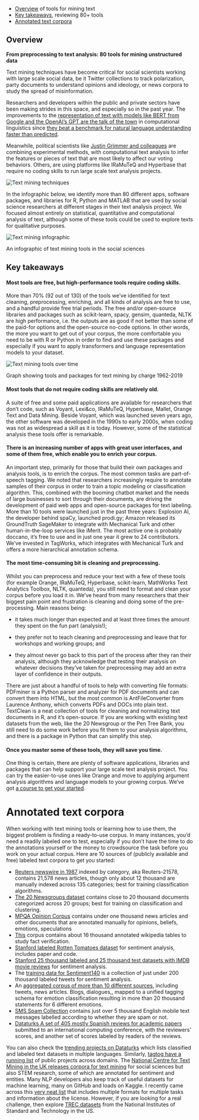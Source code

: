 
+ [Overview](#overview) of tools for mining text
+ [Key takeaways](#key-takeaways), reviewing 80+ tools
+ [Annotated text corpora](#annotated-text-corpora)

## Overview
**From preprocessing to text analysis: 80 tools for mining unstructured data**

Text mining techniques have become critical for social scientists working with large scale social data, be it Twitter collections to track polarization, party documents to understand opinions and ideology, or news corpora to study the spread of misinformation.

Researchers and developers within the public and private sectors have been making strides in this space, and especially so in the past year. The improvements to the [representation of text with models like BERT from Google and the OpenAI’s GPT are the talk of the town](https://www.quantamagazine.org/machines-beat-humans-on-a-reading-test-but-do-they-understand-20191017) in computational linguistics since [they beat a benchmark for natural language understanding faster than predicted](https://openreview.net/pdf?id=rJ4km2R5t7). 

Meanwhile, political scientists like [Justin Grimmer and colleagues](https://www.semanticscholar.org/paper/Discovery-of-Treatments-from-Text-Corpora-Fong-Grimmer/3cbc814f6e42ac6c6cc2700f26ce3d7354a00150) are combining experimental methods, with computational text analysis to infer the features or pieces of text that are most likely to affect our voting behaviors. Others, are using platforms like IRaMuTeQ and Hyperbase that require no coding skills to run large scale text analysis projects.

![Text mining techniques](../docs/images/text-mining2.png)

In the infographic below, we identify more than 80 different apps, software packages, and libraries for R, Python and MATLAB that are used by social science researchers at different stages in their text analysis project. We focused almost entirely on statistical, quantitative and computational analysis of text, although some of these tools could be used to explore texts for qualitative purposes.

![Text mining infographic](../docs/images/text-mining1.png)

An infographic of text mining tools in the social sciences


## Key takeaways

#### Most tools are free, but high-performance tools require coding skills.

More than 70% (92 out of 130) of the tools we’ve identified for text cleaning, preprocessing, enriching, and all kinds of analysis are free to use, and a handful provide free trial periods. The free and/or open-source libraries and packages such as scikit-learn, spacy, gensim, quanteda, NLTK are high performance, i.e. the outputs are as good if not better than some of the paid-for options and the open-source no-code options. In other words, the more you want to get out of your corpus, the more comfortable you need to be with R or Python in order to find and use these packages and especially if you want to apply transformers and language representation models to your dataset. 

![Text mining tools over time](../docs/images/text-mining3.png)

Graph showing tools and packages for text mining by charge 1962-2019

#### Most tools that do not require coding skills are relatively old.

A suite of free and some paid applications are available for researchers that don’t code, such as Voyant, Lexi&co, IRaMuTeQ, Hyperbase, Mallet, Orange Text and Data Mining. Beside Voyant, which was launched seven years ago, the other software was developed in the 1990s to early 2000s, when coding was not as widespread a skill as it is today. However, some of the statistical analysis these tools offer is remarkable. 

#### There is an increasing number of apps with great user interfaces, and some of them free, which enable you to enrich your corpus.

An important step, primarily for those that build their own packages and analysis tools, is to enrich the corpus. The most common tasks are part-of-speech tagging. We noted that researchers increasingly require to annotate samples of their corpus in order to train a topic modeling or classification algorithm. This, combined with the booming chatbot market and the needs of large businesses to sort through their documents, are driving the development of paid web apps and open-source packages for text labeling. More than 10 tools were launched just in the past three years: Explosion AI, the developer behind spaCy, launched prodi.gy; Amazon released its GroundTruth SageMaker to integrate with Mechanical Turk and other human-in-the-loop services like iMerit. The most active one is probably doccano, it’s free to use and in just one year it grew to 24 contributors. We’ve invested in TagWorks, which integrates with Mechanical Turk and offers a more hierarchical annotation schema.

#### The most time-consuming bit is cleaning and preprocessing.

Whilst you can preprocess and reduce your text with a few of these tools (for example Orange, IRaMuTeQ, Hyperbase, scikit-learn, MathWorks Text Analytics Toolbox, NLTK, quanteda), you still need to format and clean your corpus before you load it in. We’ve heard from many researchers that their biggest pain point and frustration is cleaning and doing some of the pre-processing. Main reasons being: 

- it takes much longer than expected and at least three times the amount they spent on the fun part (analysis!);

- they prefer not to teach cleaning and preprocessing and leave that for workshops and working groups; and 

- they almost never go back to this part of the process after they ran their analysis, although they acknowledge that testing their analysis on whatever decisions they’ve taken for preprocessing may add an extra layer of confidence in their outputs.

There are just about a handful of tools to help with converting file formats: PDFminer is a Python parser and analyzer for PDF documents and can convert them into HTML, but the most common is AntFileConverter from Laurence Anthony, which converts PDFs and DOCs into plain text. TextClean is a neat collection of tools for cleaning and normalizing text documents in R, and it’s open-source. If you are working with existing text datasets from the web, like the 20 Newsgroup or the Pen Tree Bank, you still need to do some work before you fit them to your analysis algorithms, and there is a package in Python that can simplify this step.

#### Once you master some of these tools, they will save you time.

One thing is certain, there are plenty of software applications, libraries and packages that can help support your large scale text analysis project. You can try the easier-to-use ones like Orange and move to applying argument analysis algorithms and language models to your growing corpus. We’ve got [a course to get your started](https://campus.sagepub.com/introduction-to-text-mining-for-social-scientists). 


# Annotated text corpora

When working with text mining tools or learning how to use them, the biggest problem is finding a ready-to-use corpus. In many instances, you’d need a readily labeled one to test, especially if you don’t have the time to do the annotations yourself or the money to crowdsource the task before you work on your actual corpus. Here are 10 sources of (publicly available and free) labeled text corpora to get you started:
 
+ [Reuters newswire in 1987](http://kdd.ics.uci.edu/databases/reuters21578/reuters21578.html) indexed by category, aka Reuters-21578, contains 21,578 news articles, though only about 12 thousand are manually indexed across 135 categories; best for training classification algorithms.
+ [The 20 Newsgroups dataset](http://qwone.com/~jason/20Newsgroups/) contains close to 20 thousand documents categorized across 20 groups; best for training on classification and clustering.
+ [MPQA Opinion Corpus](http://mpqa.cs.pitt.edu/corpora/mpqa_corpus) contains under one thousand news articles and other documents that are annotated manually for opinions, beliefs, emotions, speculations
+ [This](https://tabfact.github.io/) corpus contains about 16 thousand annotated wikipedia tables to study fact verification. 
+ [Stanford labeled Rotten Tomatoes dataset](https://nlp.stanford.edu/sentiment/code.html) for sentiment analysis, includes paper and code.
+ [Stanford 25 thousand labeled and 25 thousand test datasets with IMDB movie reviews](http://ai.stanford.edu/~amaas/data/sentiment/) for sentiment analysis.
+ The [training data for Sentiment140](http://help.sentiment140.com/for-students) is a collection of just under 200 thousand labeled tweets for sentiment analysis.
+ An [aggregated corpus of more than 10 different sources](https://github.com/sarnthil/unify-emotion-datasets), including tweets, news articles. Blogs, dialogues,, mapped to a unified tagging schema for emotion classification resulting in more than 20 thousand statements for 6 different emotions.
+ [SMS Spam Collection](http://www.dt.fee.unicamp.br/~tiago/smsspamcollection/) contains just over 5 thousand English mobile text messages labelled according to whether they are spam or not.
+ [Dataturks A set of 405 mostly Spanish reviews for academic papers](https://archive.ics.uci.edu/ml/datasets/Paper+Reviews) submitted to an international computing conference, with the reviewers’ scores, and another set of scores labeled by readers of the reviews.

You can also check the [trending projects on Dataturks](https://dataturks.com/projects/trending) which lists classified and labeled text datasets in multiple languages. Similarly, [tagtog have a running list](https://www.tagtog.net/-datasets) of public projects across domains. The [National Centre for Text Mining in the UK releases corpora for text mining](http://www.nactem.ac.uk/resources.php) for social sciences but also STEM research, some of which are annotated for sentiment and entities. Many NLP developers also keep track of useful datasets for machine learning, many on GitHub and loads on Kaggle. I recently came across this [very neat list](https://www.datasetlist.com/) that includes multiple formats for multiple tasks and information about the license. However, if you are looking for a real challenge, then explore [TREC datasets](https://trec.nist.gov/data.html) from the National Institutes of Standard and Technology in the US. 
